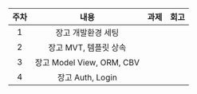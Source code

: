 | 주차 | 내용   | 과제   |         회고          | 
|:---:	|:-:|:---	|:--:|
|1| 장고 개발환경 세팅| |  | | 
|2| 장고 MVT, 템플릿 상속|
|3| 장고 Model View, ORM, CBV|
|4| 장고 Auth, Login|

